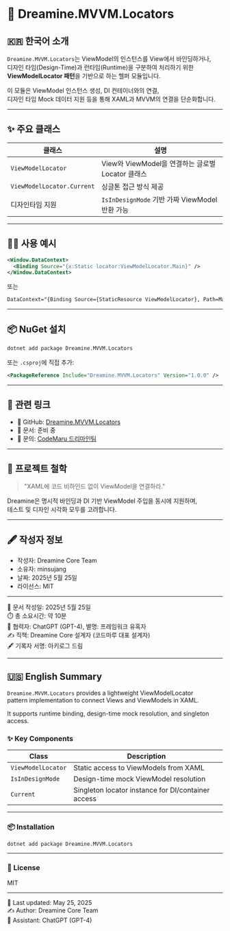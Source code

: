 # 🌟 Dreamine.MVVM.Locators

## 🇰🇷 한국어 소개

`Dreamine.MVVM.Locators`는 ViewModel의 인스턴스를 View에서 바인딩하거나,  
디자인 타임(Design-Time)과 런타임(Runtime)을 구분하여 처리하기 위한  
**ViewModelLocator 패턴**을 기반으로 하는 헬퍼 모듈입니다.

이 모듈은 ViewModel 인스턴스 생성, DI 컨테이너와의 연결,  
디자인 타임 Mock 데이터 지원 등을 통해 XAML과 MVVM의 연결을 단순화합니다.

---

## ✨ 주요 클래스

| 클래스 | 설명 |
|--------|------|
| `ViewModelLocator` | View와 ViewModel을 연결하는 글로벌 Locator 클래스 |
| `ViewModelLocator.Current` | 싱글톤 접근 방식 제공 |
| 디자인타임 지원 | `IsInDesignMode` 기반 가짜 ViewModel 반환 가능 |

---

## 🧑‍💻 사용 예시

```xml
<Window.DataContext>
  <Binding Source="{x:Static locator:ViewModelLocator.Main}" />
</Window.DataContext>
```

또는

```xml
DataContext="{Binding Source={StaticResource ViewModelLocator}, Path=Main}"
```

---

## 📦 NuGet 설치

```bash
dotnet add package Dreamine.MVVM.Locators
```

또는 `.csproj`에 직접 추가:

```xml
<PackageReference Include="Dreamine.MVVM.Locators" Version="1.0.0" />
```

---

## 🔗 관련 링크

- 📁 GitHub: [Dreamine.MVVM.Locators](https://github.com/CodeMaru-Dreamine/Dreamine.MVVM.Locators)
- 📝 문서: 준비 중
- 💬 문의: [CodeMaru 드리마인팀](mailto:togood1983@gmail.com)

---

## 🧙 프로젝트 철학

> "XAML에 코드 비하인드 없이 ViewModel을 연결하라."

Dreamine은 명시적 바인딩과 DI 기반 ViewModel 주입을 동시에 지원하며,  
테스트 및 디자인 시각화 모두를 고려합니다.

---

## 🖋️ 작성자 정보

- 작성자: Dreamine Core Team  
- 소유자: minsujang  
- 날짜: 2025년 5월 25일  
- 라이선스: MIT

---

📅 문서 작성일: 2025년 5월 25일  
⏱️ 총 소요시간: 약 10분  
🤖 협력자: ChatGPT (GPT-4), 별명: 프레임워크 유혹자  
✍️ 직책: Dreamine Core 설계자 (코드마루 대표 설계자)  
🖋️ 기록자 서명: 아키로그 드림

---

## 🇺🇸 English Summary

`Dreamine.MVVM.Locators` provides a lightweight ViewModelLocator  
pattern implementation to connect Views and ViewModels in XAML.

It supports runtime binding, design-time mock resolution, and singleton access.

### ✨ Key Components

| Class | Description |
|-------|-------------|
| `ViewModelLocator` | Static access to ViewModels from XAML |
| `IsInDesignMode` | Design-time mock ViewModel resolution |
| `Current` | Singleton locator instance for DI/container access |

---

### 📦 Installation

```bash
dotnet add package Dreamine.MVVM.Locators
```

---

### 🔖 License

MIT

---

📅 Last updated: May 25, 2025  
✍️ Author: Dreamine Core Team  
🤖 Assistant: ChatGPT (GPT-4)
